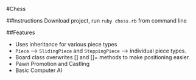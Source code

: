 #Chess

##Instructions
Download project, run `ruby chess.rb` from command line

##Features
* Uses inheritance for various piece types
 * `Piece` --> `SlidingPiece` and `SteppingPiece` --> individual piece types.
* Board class overwrites [] and []= methods to make positioning easier.
* Pawn Promotion and Castling
* Basic Computer AI
